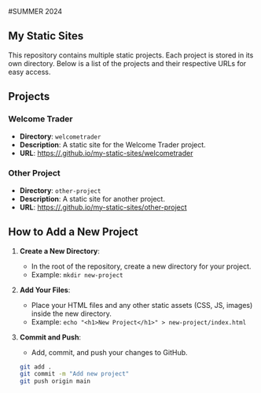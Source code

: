 #SUMMER 2024

## My Static Sites

This repository contains multiple static projects. Each project is stored in its own directory. Below is a list of the projects and their respective URLs for easy access.

## Projects

### Welcome Trader
- **Directory**: `welcometrader`
- **Description**: A static site for the Welcome Trader project.
- **URL**: [https://<username>.github.io/my-static-sites/welcometrader](https://<username>.github.io/my-static-sites/welcometrader)

### Other Project
- **Directory**: `other-project`
- **Description**: A static site for another project.
- **URL**: [https://<username>.github.io/my-static-sites/other-project](https://<username>.github.io/my-static-sites/other-project)

## How to Add a New Project

1. **Create a New Directory**: 
   - In the root of the repository, create a new directory for your project.
   - Example: `mkdir new-project`

2. **Add Your Files**: 
   - Place your HTML files and any other static assets (CSS, JS, images) inside the new directory.
   - Example: `echo "<h1>New Project</h1>" > new-project/index.html`

3. **Commit and Push**:
   - Add, commit, and push your changes to GitHub.
   ```sh
   git add .
   git commit -m "Add new project"
   git push origin main
